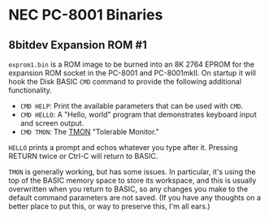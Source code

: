 NEC PC-8001 Binaries
====================


8bitdev Expansion ROM #1
------------------------

`exprom1.bin` is a ROM image to be burned into an 8K 2764 EPROM for
the expansion ROM socket in the PC-8001 and PC-8001mkII. On startup
it will hook the Disk BASIC `CMD` command to provide the following
additional functionality.

- `CMD HELP`: Print the available parameters that can be used with `CMD`.
- `CMD HELLO`: A "Hello, world" program that demonstrates keyboard input
  and screen output.
- `CMD TMON`: The [TMON] "Tolerable Monitor."

`HELLO` prints a prompt and echos whatever you type after it. Pressing
RETURN twice or Ctrl-C will return to BASIC.

`TMON` is generally working, but has some issues. In particular, it's using
the top of the BASIC memory space to store its workspace, and this is
usually overwritten when you return to BASIC, so any changes you make to
the default command parameters are not saved. (If you have any thoughts
on a better place to put this, or way to preserve this, I'm all ears.)


[tmon]: https://github.com/0cjs/8bitdev/tree/main/src/tmon
